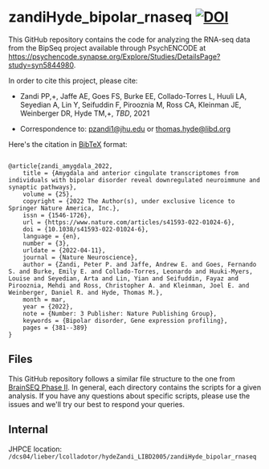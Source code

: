 # zandiHyde_bipolar_rnaseq [![DOI](https://zenodo.org/badge/88870656.svg)](https://zenodo.org/badge/latestdoi/88870656)

This GitHub repository contains the code for analyzing the RNA-seq data from the BipSeq project available through PsychENCODE at https://psychencode.synapse.org/Explore/Studies/DetailsPage?study=syn5844980. 

In order to cite this project, please cite:

* Zandi PP,+, Jaffe AE, Goes FS, Burke EE, Collado-Torres L, Huuli LA, Seyedian A, Lin Y, Seifuddin F, Pirooznia M, Ross CA, Kleinman JE, Weinberger DR, Hyde TM,+, _TBD_, 2021

+ Correspondence to: pzandi1@jhu.edu or thomas.hyde@libd.org

Here's the citation in [BibTeX](http://www.bibtex.org/) format:

```

@article{zandi_amygdala_2022,
	title = {Amygdala and anterior cingulate transcriptomes from individuals with bipolar disorder reveal downregulated neuroimmune and synaptic pathways},
	volume = {25},
	copyright = {2022 The Author(s), under exclusive licence to Springer Nature America, Inc.},
	issn = {1546-1726},
	url = {https://www.nature.com/articles/s41593-022-01024-6},
	doi = {10.1038/s41593-022-01024-6},
	language = {en},
	number = {3},
	urldate = {2022-04-11},
	journal = {Nature Neuroscience},
	author = {Zandi, Peter P. and Jaffe, Andrew E. and Goes, Fernando S. and Burke, Emily E. and Collado-Torres, Leonardo and Huuki-Myers, Louise and Seyedian, Arta and Lin, Yian and Seifuddin, Fayaz and Pirooznia, Mehdi and Ross, Christopher A. and Kleinman, Joel E. and Weinberger, Daniel R. and Hyde, Thomas M.},
	month = mar,
	year = {2022},
	note = {Number: 3 Publisher: Nature Publishing Group},
	keywords = {Bipolar disorder, Gene expression profiling},
	pages = {381--389}
}
```


## Files

This GitHub repository follows a similar file structure to the one from [BrainSEQ Phase II](https://github.com/LieberInstitute/brainseq_phase2). In general, each directory contains the scripts for a given analysis. If you have any questions about specific scripts, please use the issues and we'll try our best to respond your queries.

## Internal

JHPCE location: `/dcs04/lieber/lcolladotor/hydeZandi_LIBD2005/zandiHyde_bipolar_rnaseq`
